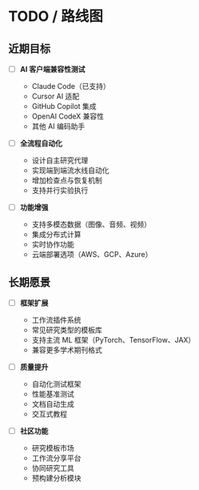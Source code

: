 # TODO / 路线图

## 近期目标
- [ ] **AI 客户端兼容性测试**
  - Claude Code（已支持）
  - Cursor AI 适配
  - GitHub Copilot 集成
  - OpenAI CodeX 兼容性
  - 其他 AI 编码助手

- [ ] **全流程自动化**
  - 设计自主研究代理
  - 实现端到端流水线自动化
  - 增加检查点与恢复机制
  - 支持并行实验执行

- [ ] **功能增强**
  - 支持多模态数据（图像、音频、视频）
  - 集成分布式计算
  - 实时协作功能
  - 云端部署选项（AWS、GCP、Azure）

## 长期愿景
- [ ] **框架扩展**
  - 工作流插件系统
  - 常见研究类型的模板库
  - 支持主流 ML 框架（PyTorch、TensorFlow、JAX）
  - 兼容更多学术期刊格式

- [ ] **质量提升**
  - 自动化测试框架
  - 性能基准测试
  - 文档自动生成
  - 交互式教程

- [ ] **社区功能**
  - 研究模板市场
  - 工作流分享平台
  - 协同研究工具
  - 预构建分析模块

